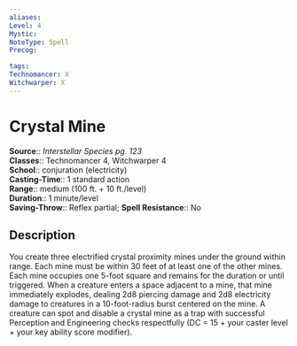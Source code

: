 ```yaml
---
aliases: 
Level: 4
Mystic: 
NoteType: Spell
Precog: 

tags: 
Technomancer: X
Witchwarper: X
---
```


# Crystal Mine

**Source**:: _Interstellar Species pg. 123_  
**Classes**:: Technomancer 4, Witchwarper 4  
**School**:: conjuration (electricity)  
**Casting-Time**:: 1 standard action  
**Range**:: medium (100 ft. + 10 ft./level)  
**Duration**:: 1 minute/level  
**Saving-Throw**:: Reflex partial;
**Spell Resistance**:: No

## Description

You create three electrified crystal proximity mines under the ground within range. Each mine must be within 30 feet of at least one of the other mines. Each mine occupies one 5-foot square and remains for the duration or until triggered. When a creature enters a space adjacent to a mine, that mine immediately explodes, dealing 2d8 piercing damage and 2d8 electricity damage to creatures in a 10-foot-radius burst centered on the mine. A creature can spot and disable a crystal mine as a trap with successful Perception and Engineering checks respectfully (DC = 15 + your caster level + your key ability score modifier).
